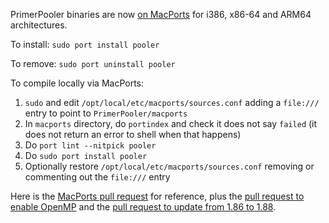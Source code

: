 PrimerPooler binaries are now [on MacPorts](https://ports.macports.org/port/pooler/)
for i386, x86-64 and ARM64 architectures.

To install: `sudo port install pooler`

To remove: `sudo port uninstall pooler`

To compile locally via MacPorts:

1. `sudo` and edit `/opt/local/etc/macports/sources.conf` adding a `file:///` entry to point to `PrimerPooler/macports`
2. In `macports` directory, do `portindex` and check it does not say `failed` (it does not return an error to shell when that happens)
3. Do `port lint --nitpick pooler`
4. Do `sudo port install pooler`
5. Optionally restore `/opt/local/etc/macports/sources.conf` removing or commenting out the `file:///` entry

Here is the [MacPorts pull request](https://github.com/macports/macports-ports/pull/18108) for reference, plus the [pull request to enable OpenMP](https://github.com/macports/macports-ports/pull/18147)
and the [pull request to update from 1.86 to 1.88](https://github.com/macports/macports-ports/pull/20329).
